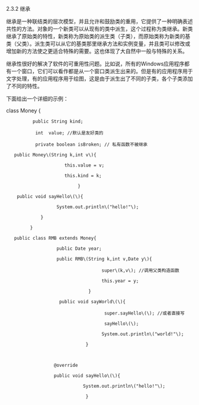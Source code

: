 2.3.2 继承

继承是一种联结类的层次模型，并且允许和鼓励类的重用，它提供了一种明确表述共性的方法。对象的一个新类可以从现有的类中派生，这个过程称为类继承。新类继承了原始类的特性，新类称为原始类的派生类（子类），而原始类称为新类的基类（父类）。派生类可以从它的基类那里继承方法和实例变量，并且类可以修改或增加新的方法使之更适合特殊的需要。这也体现了大自然中一般与特殊的关系。

继承性很好的解决了软件的可重用性问题。比如说，所有的Windows应用程序都有一个窗口，它们可以看作都是从一个窗口类派生出来的。但是有的应用程序用于文字处理，有的应用程序用于绘图，这是由于派生出了不同的子类，各个子类添加了不同的特性。

下面给出一个详细的示例：

class Money {

```
          public String kind;

           int  value; //默认是友好类的

           private boolean isBroken; // 私有函数不被继承

   public Money\(String k,int v\){

                      this.value = v;

                      this.kind = k;

                           }

    public void sayHello\(\){

                   System.out.println\("hello!"\);

             }

         }
```

       public class RMB extends Money{

                       public Date year;

                       public RMB\(String k,int v,Date y\){

                                        super\(k,v\); //调用父类构造函数

                                        this.year = y;

                                   }

                        public void sayWorld\(\){

                                         super.sayHello\(\); //或者直接写

                                         sayHello\(\);

                                        System.out.println\("world!"\);

                                  } 

                         

                      @override

                      public void sayHello\(\){

                                 System.out.println\("hello!"\);

                                  }

